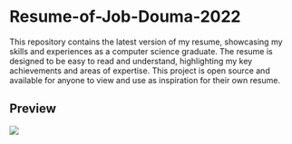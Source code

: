 # Resume-of-Job-Douma-2022
This repository contains the latest version of my resume, showcasing my skills and experiences as a computer science graduate. The resume is designed to be easy to read and understand, highlighting my key achievements and areas of expertise. This project is open source and available for anyone to view and use as inspiration for their own resume.

## Preview
<image src="https://github.com/JobDouma/Resume-of-Job-Douma-2022/blob/main/Resume_of_Job_Douma__2022_.pdf" type="application/pdf">
